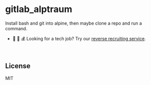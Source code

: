 ﻿
<!--#echo json="package.json" key="name" underline="=" -->
gitlab_alptraum
===============
<!--/#echo -->

<!--#echo json="package.json" key="description" -->
Install bash and git into alpine, then maybe clone a repo and run a command.
<!--/#echo -->

* 📣 💼 💰 Looking for a tech job?
  Try our [reverse recruiting service](https://instaffo.com/).



<!--#toc stop="scan" -->


&nbsp;


License
-------
<!--#echo json="package.json" key=".license" -->
MIT
<!--/#echo -->
